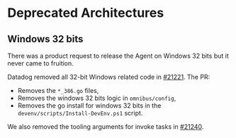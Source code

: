 # Deprecated Architectures

## Windows 32 bits

There was a product request to release the Agent on Windows 32 bits but it never came to fruition.

Datadog removed all 32-bit Windows related code in [#21221](https://github.com/DataDog/datadog-agent/pull/21221). The PR:

- Removes the `*_386.go` files,
- Removes the windows 32 bits logic in `omnibus/config`,
- Removes the go install for windows 32 bits in the `devenv/scripts/Install-DevEnv.ps1` script.

We also removed the tooling arguments for invoke tasks in [#21240](https://github.com/DataDog/datadog-agent/pull/21240).
